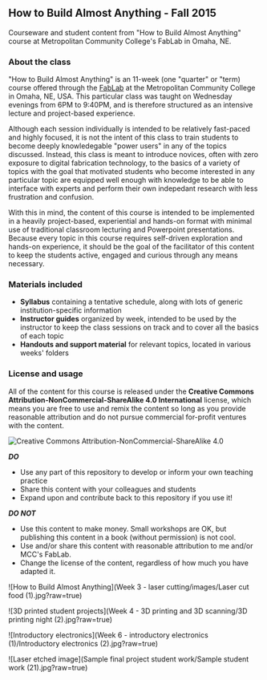 ## How to Build Almost Anything - Fall 2015
Courseware and student content from "How to Build Almost Anything" course at Metropolitan Community College's FabLab in Omaha, NE.

### About the class ###
"How to Build Almost Anything" is an 11-week (one "quarter" or "term) course offered through the [FabLab](http://fablab.mccinfo.net/) at the Metropolitan Community College in Omaha, NE, USA. This particular class was taught on Wednesday evenings from 6PM to 9:40PM, and is therefore structured as an intensive lecture and project-based experience.

Although each session individually is intended to be relatively fast-paced and highly focused, it is not the intent of this class to train students to become deeply knowledegable "power users" in any of the topics discussed. Instead, this class is meant to introduce novices, often with zero exposure to digital fabrication technology, to the basics of a variety of topics with the goal that motivated students who become interested in any particular topic are equipped well enough with knowledge to be able to interface with experts and perform their own indepedant research with less frustration and confusion.

With this in mind, the content of this course is intended to be implemented in a heavily project-based, experiential and hands-on format with minimal use of traditional classroom lecturing and Powerpoint presentations. Because every topic in this course requires self-driven exploration and hands-on experience, it should be the goal of the facilitator of this content to keep the students active, engaged and curious through any means necessary.

### Materials included
* **Syllabus** containing a tentative schedule, along with lots of generic institution-specific information
* **Instructor guides** organized by week, intended to be used by the instructor to keep the class sessions on track and to cover all the basics of each topic
* **Handouts and support material** for relevant topics, located in various weeks' folders

### License and usage
All of the content for this course is released under the **Creative Commons Attribution-NonCommercial-ShareAlike 4.0 International** license, which means you are free to use and remix the content so long as you provide reasonable attribution and do not pursue commercial for-profit ventures with the content.

![Creative Commons Attribution-NonCommercial-ShareAlike 4.0](https://i.creativecommons.org/l/by-nc-sa/4.0/88x31.png)

**_DO_**
* Use any part of this repository to develop or inform your own teaching practice
* Share this content with your colleagues and students
* Expand upon and contribute back to this repository if you use it!

**_DO NOT_**
* Use this content to make money. Small workshops are OK, but publishing this content in a book (without permission) is not cool.
* Use and/or share this content with reasonable attribution to me and/or MCC's FabLab. 
* Change the license of the content, regardless of how much you have adapted it.


![How to Build Almost Anything](Week 3 - laser cutting/images/Laser cut food (1).jpg?raw=true)

![3D printed student projects](Week 4 - 3D printing and 3D scanning/3D printing night (2).jpg?raw=true)

![Introductory electronics](Week 6 - introductory electronics (1)/Introductory electronics (2).jpg?raw=true)

![Laser etched image](Sample final project student work/Sample student work (21).jpg?raw=true)
